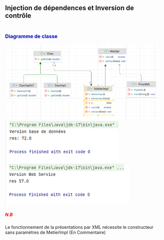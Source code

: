 <h2>Injection de dépendences et Inversion de contrôle</h2>

<h3 style="margin-top:2.7em;color:#0007B8">Diagramme de classe</h3>
<img src="Captures/1.png">
<img src="Captures/2.png">
<img src="Captures/3.png">
<h5 style="color:red">N.B</h5>
<p>Le fonctionnement de la présentations par XML nécessite le constructeur sans paramètres de MetierImpl (En Commentaire)</p>